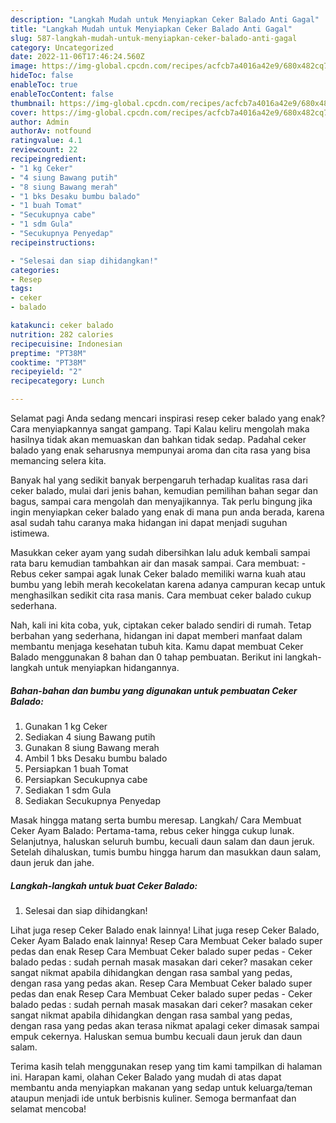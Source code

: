 ```yaml
---
description: "Langkah Mudah untuk Menyiapkan Ceker Balado Anti Gagal"
title: "Langkah Mudah untuk Menyiapkan Ceker Balado Anti Gagal"
slug: 587-langkah-mudah-untuk-menyiapkan-ceker-balado-anti-gagal
category: Uncategorized
date: 2022-11-06T17:46:24.560Z
image: https://img-global.cpcdn.com/recipes/acfcb7a4016a42e9/680x482cq70/ceker-balado-foto-resep-utama.jpg
hideToc: false
enableToc: true
enableTocContent: false
thumbnail: https://img-global.cpcdn.com/recipes/acfcb7a4016a42e9/680x482cq70/ceker-balado-foto-resep-utama.jpg
cover: https://img-global.cpcdn.com/recipes/acfcb7a4016a42e9/680x482cq70/ceker-balado-foto-resep-utama.jpg
author: Admin
authorAv: notfound
ratingvalue: 4.1
reviewcount: 22
recipeingredient:
- "1 kg Ceker"
- "4 siung Bawang putih"
- "8 siung Bawang merah"
- "1 bks Desaku bumbu balado"
- "1 buah Tomat"
- "Secukupnya cabe"
- "1 sdm Gula"
- "Secukupnya Penyedap"
recipeinstructions:

- "Selesai dan siap dihidangkan!"
categories:
- Resep
tags:
- ceker
- balado

katakunci: ceker balado 
nutrition: 282 calories
recipecuisine: Indonesian
preptime: "PT38M"
cooktime: "PT38M"
recipeyield: "2"
recipecategory: Lunch

---
```



Selamat pagi Anda sedang mencari inspirasi resep ceker balado yang enak? Cara menyiapkannya sangat gampang. Tapi Kalau keliru mengolah maka hasilnya tidak akan memuaskan dan bahkan tidak sedap. Padahal ceker balado yang enak seharusnya mempunyai aroma dan cita rasa yang bisa memancing selera kita.


Banyak hal yang sedikit banyak berpengaruh terhadap kualitas rasa dari ceker balado, mulai dari jenis bahan, kemudian pemilihan bahan segar dan bagus, sampai cara mengolah dan menyajikannya. Tak perlu bingung jika ingin menyiapkan ceker balado yang enak di mana pun anda berada, karena asal sudah tahu caranya maka hidangan ini dapat menjadi suguhan istimewa.

Masukkan ceker ayam yang sudah dibersihkan lalu aduk kembali sampai rata baru kemudian tambahkan air dan masak sampai. Cara membuat: - Rebus ceker sampai agak lunak Ceker balado memiliki warna kuah atau bumbu yang lebih merah kecokelatan karena adanya campuran kecap untuk menghasilkan sedikit cita rasa manis. Cara membuat ceker balado cukup sederhana.


Nah, kali ini kita coba, yuk, ciptakan ceker balado sendiri di rumah. Tetap berbahan yang sederhana, hidangan ini dapat memberi manfaat dalam membantu menjaga kesehatan tubuh kita. Kamu dapat membuat Ceker Balado menggunakan 8 bahan dan 0 tahap pembuatan. Berikut ini langkah-langkah untuk menyiapkan hidangannya.

<!--inarticleads1-->

##### Bahan-bahan dan bumbu yang digunakan untuk pembuatan Ceker Balado:

1. Gunakan 1 kg Ceker
1. Sediakan 4 siung Bawang putih
1. Gunakan 8 siung Bawang merah
1. Ambil 1 bks Desaku bumbu balado
1. Persiapkan 1 buah Tomat
1. Persiapkan Secukupnya cabe
1. Sediakan 1 sdm Gula
1. Sediakan Secukupnya Penyedap


Masak hingga matang serta bumbu meresap. Langkah/ Cara Membuat Ceker Ayam Balado: Pertama-tama, rebus ceker hingga cukup lunak. Selanjutnya, haluskan seluruh bumbu, kecuali daun salam dan daun jeruk. Setelah dihaluskan, tumis bumbu hingga harum dan masukkan daun salam, daun jeruk dan jahe. 

<!--inarticleads2-->

##### Langkah-langkah untuk buat Ceker Balado:


1. Selesai dan siap dihidangkan!

Lihat juga resep Ceker Balado enak lainnya! Lihat juga resep Ceker Balado, Ceker Ayam Balado enak lainnya! Resep Cara Membuat Ceker balado super pedas dan enak Resep Cara Membuat Ceker balado super pedas - Ceker balado pedas : sudah pernah masak masakan dari ceker? masakan ceker sangat nikmat apabila dihidangkan dengan rasa sambal yang pedas, dengan rasa yang pedas akan. Resep Cara Membuat Ceker balado super pedas dan enak Resep Cara Membuat Ceker balado super pedas - Ceker balado pedas : sudah pernah masak masakan dari ceker? masakan ceker sangat nikmat apabila dihidangkan dengan rasa sambal yang pedas, dengan rasa yang pedas akan terasa nikmat apalagi ceker dimasak sampai empuk cekernya. Haluskan semua bumbu kecuali daun jeruk dan daun salam. 

Terima kasih telah menggunakan resep yang tim kami tampilkan di halaman ini. Harapan kami, olahan Ceker Balado yang mudah di atas dapat membantu anda menyiapkan makanan yang sedap untuk keluarga/teman ataupun menjadi ide untuk berbisnis kuliner. Semoga bermanfaat dan selamat mencoba!
